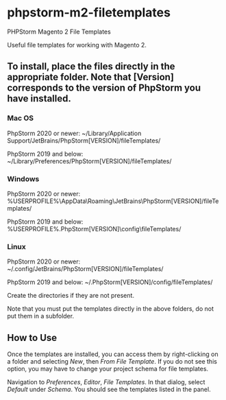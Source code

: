 # phpstorm-m2-filetemplates
PHPStorm Magento 2 File Templates

Useful file templates for working with Magento 2.

## To install, place the files directly in the appropriate folder. Note that [Version] corresponds to the version of PhpStorm you have installed.

### Mac OS
PhpStorm 2020 or newer: ~/Library/Application Support/JetBrains/PhpStorm[VERSION]/fileTemplates/

PhpStorm 2019 and below: ~/Library/Preferences/PhpStorm[VERSION]/fileTemplates/

### Windows
PhpStorm 2020 or newer: %USERPROFILE%\AppData\Roaming\JetBrains\PhpStorm[VERSION]/fileTemplates/

PhpStorm 2019 and below: %USERPROFILE%\.PhpStorm[VERSION]\config\fileTemplates/

### Linux
PhpStorm 2020 or newer: ~/.config/JetBrains/PhpStorm[VERSION]/fileTemplates/

PhpStorm 2019 and below: ~/.PhpStorm[VERSION]/config/fileTemplates/

Create the directories if they are not present.

Note that you must put the templates directly in the above folders, do not put them in a subfolder.

## How to Use
Once the templates are installed, you can access them by right-clicking on a folder and selecting _New_, then _From File Template_. If you do not see this option, you may have to change your project schema for file templates.

Navigation to _Preferences_, _Editor_, _File Templates_. In that dialog, select _Default_ under _Schema_. You should see the templates listed in the panel.
